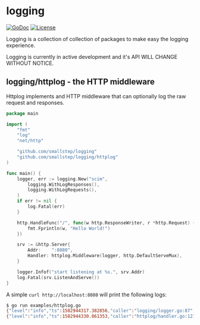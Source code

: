 # logging

[![GoDoc](https://img.shields.io/static/v1?label=godoc&message=reference&color=blue)](https://pkg.go.dev/github.com/smallstep/logging)
[![License](https://img.shields.io/badge/License-Apache%202.0-blue.svg)](https://opensource.org/licenses/Apache-2.0)

Logging is a collection of collection of packages to make easy the logging experience.

Logging is currently in active development and it's API WILL CHANGE WITHOUT NOTICE.

## logging/httplog - the HTTP middleware

Httplog implements and HTTP middleware that can optionally log the raw request and responses.

```go
package main

import (
    "fmt"
    "log"
    "net/http"

    "github.com/smallstep/logging"
    "github.com/smallstep/logging/httplog"
)

func main() {
    logger, err := logging.New("scim",
        logging.WithLogResponses(),
        logging.WithLogRequests(),
    )
    if err != nil {
        log.Fatal(err)
    }

    http.HandleFunc("/", func(w http.ResponseWriter, r *http.Request) {
        fmt.Fprintln(w, "Hello World!")
    })

    srv := &http.Server{
        Addr:    ":8080",
        Handler: httplog.Middleware(logger, http.DefaultServeMux),
    }

    logger.Infof("start listening at %s.", srv.Addr)
    log.Fatal(srv.ListenAndServe())
}
```

A simple `curl http://localhost:8080` will print the following logs:

```sh
$ go run examples/httplog.go
{"level":"info","ts":1582944317.382856,"caller":"logging/logger.go:87","msg":"start listening at :8080."}
{"level":"info","ts":1582944330.861353,"caller":"httplog/handler.go:121","msg":"","name":"scim","request-id":"bpct0ijipt3avli7utp0","remote-address":"::1","time":"2020-02-28T18:45:30-08:00","duration":0.000064785,"duration-ns":64785,"method":"GET","path":"/","protocol":"HTTP/1.1","status":200,"size":13,"referer":"","user-agent":"curl/7.64.1","request":"R0VUIC8gSFRUUC8xLjENCkhvc3Q6IGxvY2FsaG9zdDo4MDgwDQpBY2NlcHQ6ICovKg0KVXNlci1BZ2VudDogY3VybC83LjY0LjENClgtVHJhY2UtSWQ6IGJwY3QwaWppcHQzYXZsaTd1dHAwDQoNCg==","response":"SGVsbG8gV29ybGQhCg=="}
```
